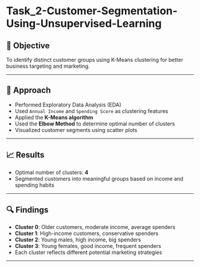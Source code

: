 # Task_2-Customer-Segmentation-Using-Unsupervised-Learning

## 🎯 Objective

To identify distinct customer groups using K-Means clustering for better business targeting and marketing.

---

## 🧪 Approach

- Performed Exploratory Data Analysis (EDA)
- Used `Annual Income` and `Spending Score` as clustering features
- Applied the **K-Means algorithm**
- Used the **Elbow Method** to determine optimal number of clusters
- Visualized customer segments using scatter plots

---

## 📈 Results

- Optimal number of clusters: **4**
- Segmented customers into meaningful groups based on income and spending habits

---

## 🔍 Findings

- **Cluster 0**: Older customers, moderate income, average spenders
- **Cluster 1**: High-income customers, conservative spenders
- **Cluster 2**: Young males, high income, big spenders
- **Cluster 3**: Young females, good income, frequent spenders
- Each cluster reflects different potential marketing strategies

---

